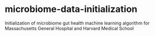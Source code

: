 # microbiome-data-initialization
Initialization of microbiome gut health machine learning algorithm for Massachusetts General Hospital and Harvard Medical School
